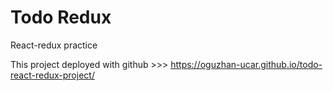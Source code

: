 # Todo Redux 

React-redux practice

This project deployed with github >>> https://oguzhan-ucar.github.io/todo-react-redux-project/
